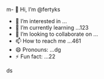 m- 👋 Hi, I’m @fertyks
- 👀 I’m interested in ...
- 🌱 I’m currently learning ...123
- 💞️ I’m looking to collaborate on ...
- 📫 How to reach me ...461
- 😄 Pronouns: ...dg
- ⚡ Fun fact: ...22

<!---
fertyks/fertyks is a ✨ special ✨ repository because its `README.md` (this file) appears on your GitHub profil455e.
You can click the Preview link to take a look at your changes.
--->
ds

